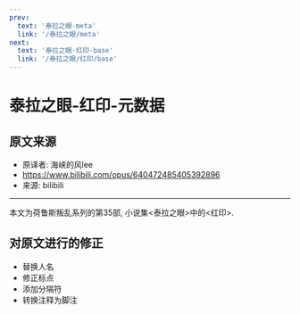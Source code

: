 ```yaml
---
prev:
  text: '泰拉之眼-meta'
  link: '/泰拉之眼/meta'
next:
  text: '泰拉之眼-红印-base'
  link: '/泰拉之眼/红印/base'
---
```


# 泰拉之眼-红印-元数据

## 原文来源

+ 原译者: 海峡的风lee
+ <https://www.bilibili.com/opus/640472485405392896>
+ 来源: bilibili

--------

本文为荷鲁斯叛乱系列的第35部, 小说集<泰拉之眼>中的<红印>.

## 对原文进行的修正

+ 替换人名
+ 修正标点
+ 添加分隔符
+ 转换注释为脚注
